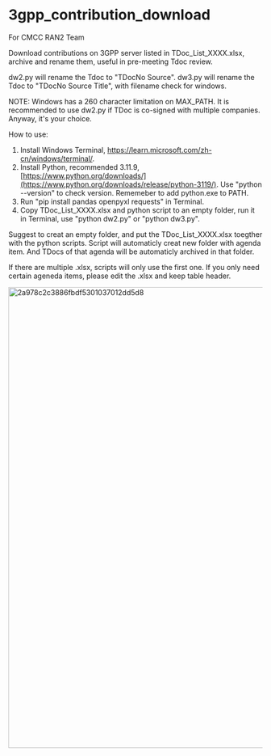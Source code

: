 # 3gpp_contribution_download

For CMCC RAN2 Team

Download contributions on 3GPP server listed in TDoc_List_XXXX.xlsx, archive and rename them, useful in pre-meeting Tdoc review.

dw2.py will rename the Tdoc to "TDocNo Source". dw3.py will rename the Tdoc to "TDocNo Source Title", with filename check for windows.

NOTE: Windows has a 260 character limitation on MAX_PATH. It is recommended to use dw2.py if TDoc is co-signed with multiple companies. Anyway, it's your choice.

How to use:
  1. Install Windows Terminal, https://learn.microsoft.com/zh-cn/windows/terminal/.
  2. Install Python, recommended 3.11.9, [https://www.python.org/downloads/](https://www.python.org/downloads/release/python-3119/). Use "python --version" to check version. Rememeber to add python.exe to PATH.
  3. Run "pip install pandas openpyxl requests" in Terminal.
  4. Copy TDoc_List_XXXX.xlsx and python script to an empty folder, run it in Terminal, use "python dw2.py" or "python dw3.py".

Suggest to creat an empty folder, and put the TDoc_List_XXXX.xlsx toegther with the python scripts. Script will automaticly creat new folder with agenda item. And TDocs of that agenda will be automaticly archived in that folder. 

If there are multiple .xlsx, scripts will only use the first one.
If you only need certain ageneda items, please edit the .xlsx and keep table header.

<img width="912" alt="2a978c2c3886fbdf5301037012dd5d8" src="https://github.com/user-attachments/assets/b9718a3b-fbbc-4631-b55d-c93c4635eb81">
